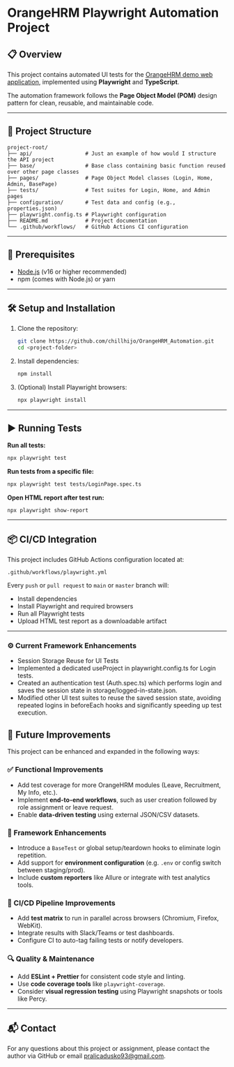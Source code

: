 # OrangeHRM Playwright Automation Project

## 📋 Overview

This project contains automated UI tests for the [OrangeHRM demo web application](https://opensource-demo.orangehrmlive.com/), implemented using **Playwright** and **TypeScript**.

The automation framework follows the **Page Object Model (POM)** design pattern for clean, reusable, and maintainable code.

---

## 📁 Project Structure

```
project-root/
├── api/                 # Just an example of how would I structure the API project
├── base/                # Base class containing basic function reused over other page classes
├── pages/               # Page Object Model classes (Login, Home, Admin, BasePage)
├── tests/               # Test suites for Login, Home, and Admin pages
├── configuration/       # Test data and config (e.g., properties.json)
├── playwright.config.ts # Playwright configuration
├── README.md            # Project documentation
└── .github/workflows/   # GitHub Actions CI configuration
```

---

## 🚀 Prerequisites

- [Node.js](https://nodejs.org/) (v16 or higher recommended)
- npm (comes with Node.js) or yarn

---

## 🛠️ Setup and Installation

1. Clone the repository:
   ```bash
   git clone https://github.com/chillhijo/OrangeHRM_Automation.git
   cd <project-folder>
   ```

2. Install dependencies:
   ```bash
   npm install
   ```

3. (Optional) Install Playwright browsers:
   ```bash
   npx playwright install
   ```

---

## ▶️ Running Tests

**Run all tests:**
```bash
npx playwright test
```

**Run tests from a specific file:**
```bash
npx playwright test tests/LoginPage.spec.ts
```

**Open HTML report after test run:**
```bash
npx playwright show-report
```

---

## 📦 CI/CD Integration

This project includes GitHub Actions configuration located at:
```
.github/workflows/playwright.yml
```

Every `push` or `pull request` to `main` or `master` branch will:
- Install dependencies
- Install Playwright and required browsers
- Run all Playwright tests
- Upload HTML test report as a downloadable artifact

---
### ⚙️ Current Framework Enhancements
- Session Storage Reuse for UI Tests
- Implemented a dedicated useProject in playwright.config.ts for Login tests.
- Created an authentication test (Auth.spec.ts) which performs login and saves the session state in storage/logged-in-state.json.
- Modified other UI test suites to reuse the saved session state, avoiding repeated logins in beforeEach hooks and significantly speeding up test execution.

## 🔧 Future Improvements

This project can be enhanced and expanded in the following ways:

### ✅ Functional Improvements
- Add test coverage for more OrangeHRM modules (Leave, Recruitment, My Info, etc.).
- Implement **end-to-end workflows**, such as user creation followed by role assignment or leave request.
- Enable **data-driven testing** using external JSON/CSV datasets.

### 🧱 Framework Enhancements
- Introduce a `BaseTest` or global setup/teardown hooks to eliminate login repetition.
- Add support for **environment configuration** (e.g. `.env` or config switch between staging/prod).
- Include **custom reporters** like Allure or integrate with test analytics tools.

### 🔄 CI/CD Pipeline Improvements
- Add **test matrix** to run in parallel across browsers (Chromium, Firefox, WebKit).
- Integrate results with Slack/Teams or test dashboards.
- Configure CI to auto-tag failing tests or notify developers.

### 🔍 Quality & Maintenance
- Add **ESLint + Prettier** for consistent code style and linting.
- Use **code coverage tools** like `playwright-coverage`.
- Consider **visual regression testing** using Playwright snapshots or tools like Percy.

---

## 📬 Contact

For any questions about this project or assignment, please contact the author via GitHub or email pralicadusko93@gmail.com.